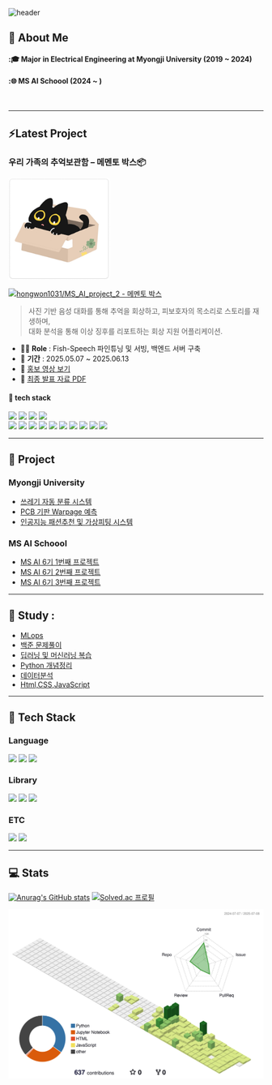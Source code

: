 <!-- # 안녕하세요! 홍원의 프로필입니다👋!-->
![header](https://capsule-render.vercel.app/api?type=venom&color=auto&height=300&section=header&text=Good%20to%20see%20you%20%F0%9F%A4%97)
<!--
# 교육 이력 
<img src="/명지.svg" width="100" height="100">
!-->
## 👀 About Me

  #### :🎓 Major in Electrical Engineering at Myongji University (2019 ~ 2024)
  #### :🌐 MS AI Schoool (2024 ~ )
  <br/>

  
---

## ⚡Latest Project
### 우리 가족의 추억보관함 – **메멘토 박스📦**
<img src="https://github.com/hongwon1031/MS_AI_project_3/blob/main/data/icon.png" width="200" height="200"/>

[![hongwon1031/MS_AI_project_2 - 메멘토 박스](https://github-readme-stats.vercel.app/api/pin/?username=hongwon1031&repo=MS_AI_project_3&theme=default)](https://github.com/hongwon1031/MS_AI_project_3)
> 사진 기반 음성 대화를 통해 추억을 회상하고, 피보호자의 목소리로 스토리를 재생하며,<br/>
> 대화 분석을 통해 이상 징후를 리포트하는 회상 지원 어플리케이션.

- 🧑‍💻 **Role** : Fish-Speech 파인튜닝 및 서빙, 백엔드 서버 구축
- 📅 **기간** : 2025.05.07 ~ 2025.06.13
- 🎥 [홍보 영상 보기](https://github.com/hongwon1031/MS_AI_project_3/blob/main/data/%EC%8B%9C%EC%97%B0%EC%98%81%EC%83%81.mp4)
- 📄 [최종 발표 자료 PDF](https://github.com/hongwon1031/MS_AI_project_3/blob/main/data/3%EC%B0%A8%20%ED%94%84%EB%A1%9C%EC%A0%9D%ED%8A%B8%20PPT.pdf)


#### 🧰 tech stack
<img src="https://img.shields.io/badge/Azure OpenAI-0078D4?style=flat-square&logo=OpenAI&logoColor=white"/> <img src="https://img.shields.io/badge/Azure Blob Storage-0078D4?style=flat-square&logo=&logoColor=white"/> <img src="https://img.shields.io/badge/Azure Speech-0078D4?style=flat-square&logo=&logoColor=white"/> <img src="https://img.shields.io/badge/Azure Virtual Machine-0078D4?style=flat-square&logo=&logoColor=white"/> <br/><img src="https://img.shields.io/badge/Python-3776AB?style=flat-square&logo=Python&logoColor=white"/>
<img src="https://img.shields.io/badge/Pytorch-EE4C2C?style=flat-square&logo=pytorch&logoColor=white"/>
<img src="https://img.shields.io/badge/Docker-2496ED?style=flat-square&logo=docker&logoColor=white"/>
<img src="https://img.shields.io/badge/Flutter-02569B?style=flat-square&logo=flutter&logoColor=white"/>
<img src="https://img.shields.io/badge/Fastapi-009688?style=flat-square&logo=fastapi&logoColor=white"/> 
<img src="https://img.shields.io/badge/postgreSQL-4169E1?style=flat-square&logo=postgresql&logoColor=white"/> 
<img src="https://img.shields.io/badge/ngrok-1F1E37?style=flat-square&logo=ngrok&logoColor=white"/> 
<img src="https://img.shields.io/badge/NGINX-009639?style=flat-square&logo=nginx&logoColor=white"/>
<img src="https://img.shields.io/badge/Github Actions-2088FF?style=flat-square&logo=githubactions&logoColor=white"/>
<img src="https://img.shields.io/badge/Kakao SDK-FFCD00?style=flat-square&logo=kakaotalk&logoColor=white"/> 


---

## 🚀 Project
  ### Myongji University
  - [쓰레기 자동 분류 시스템](https://github.com/hongwon1031/2024_DeepLearning_Project)
  - [PCB 기판 Warpage 예측](https://github.com/hongwon1031/Myungji_AI_Contest)
  - [인공지능 패션추천 및 가상피팅 시스템](https://github.com/hongwon1031/AI-based-Style-Recommendation-System)

  ### MS AI Schoool
  - [MS AI 6기 1번째 프로젝트](https://github.com/hongwon1031/MS_AI_Project_1)
  - [MS AI 6기 2번째 프로젝트](https://github.com/hongwon1031/MS_AI_project_2)
  - [MS AI 6기 3번째 프로젝트](https://github.com/hongwon1031/MS_AI_project_3)

---
## 🔬 Study :
- [MLops](https://github.com/hongwon1031/MLops)
- [백준 문제풀이](https://github.com/hongwon1031/Baekjoon_Prac)
- [딥러닝 및 머신러닝 복습](https://github.com/hongwon1031/ML_prac)
- [Python 개념정리](https://github.com/hongwon1031/testRepo/tree/main/12)
- [데이터분석](https://github.com/hongwon1031/DataFrame)
- [Html,CSS,JavaScript](https://github.com/hongwon1031/Html)

---
## 🧱 Tech Stack
  ### Language
  <!--Python-->
  <img src="https://img.shields.io/badge/Python-3776AB?style=flat-square&logo=Python&logoColor=white"/> <img src="https://img.shields.io/badge/C-F7DF1E?style=flat-square&logo=c&logoColor=white"/> <img src="https://img.shields.io/badge/C++-E34F26?style=flat-square&logo=cplusplus&logoColor=white"/> 
  <!--<img src="https://img.shields.io/badge/JavaScript-F7DF1E?style=flat-square&logo=JavaScript&logoColor=white"/> <img src="https://img.shields.io/badge/HTML-E34F26?style=flat-square&logo=HTML5&logoColor=white"/> <img src="https://img.shields.io/badge/CSS-1572B6?style=flat-square&logo=CSS3&logoColor=white"/>-->

  ### Library
  <img src="https://img.shields.io/badge/PyTorch-EE4C2C?style=flat-square&logo=PyTorch&logoColor=white"/> <img src="https://img.shields.io/badge/Tensorflow-43B02A?style=flat-square&logo=tensorflow&logoColor=white"/> <img src="https://img.shields.io/badge/scikitlearn-F7931E?style=flat-square&logo=scikitlearn&logoColor=white"/>

  ### ETC
  <img src="https://img.shields.io/badge/Azure-0078D4?style=flat-square&logo=&logoColor=white"/> <img src="https://img.shields.io/badge/Anaconda-44A833?style=flat-square&logo=anaconda&logoColor=white"/>

<!--[![Top Langs](https://github-readme-stats.vercel.app/api/top-langs/?username=hongwon1031&layout=donut)](https://github.com/anuraghazra/github-readme-stats)-->

---
## 💻 Stats

  [![Anurag's GitHub stats](https://github-readme-stats.vercel.app/api?username=hongwon1031&show_icons=true&theme=radical)](https://github.com/anuraghazra/github-readme-stats)
  [![Solved.ac
프로필](http://mazassumnida.wtf/api/v2/generate_badge?boj=hongwon1031)](https://solved.ac/hongwon1031)
<!--<a href="https://www.solve-nyang.com"><img src="https://api.solve-nyang.com/compose/hongwon1031" width="600" height="300"/></a>-->

![](./profile-3d-contrib/profile-green-animate.svg)


<!--
**hongwon1031/hongwon1031** is a ✨ _special_ ✨ repository because its `README.md` (this file) appears on your GitHub profile.

Here are some ideas to get you started:

- 🔭 I’m currently working on ...
- 🌱 I’m currently learning ...
- 👯 I’m looking to collaborate on ...
- 🤔 I’m looking for help with ...
- 💬 Ask me about ...
- 📫 How to reach me: ...
- 😄 Pronouns: ...
- ⚡ Fun fact: ...
!-->

